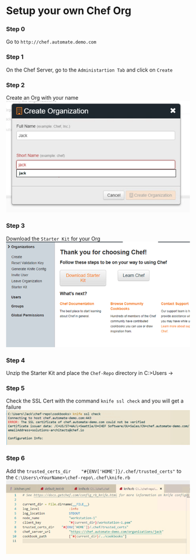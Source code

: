 # Setup your own Chef Org

### Step 0
Go to ```http://chef.automate.demo.com```

### Step 1
On the Chef Server, go to the ```Administartion Tab``` and click on ```Create```

### Step 2
Create an Org with your name
![Org](/images/org.png)

### Step 3
Download the ```Starter Kit``` for your Org
![StarterKit](/images/starterkit.png)

### Step 4
Unzip the Starter Kit and place the ```Chef-Repo``` directory in C:>Users -> <YourName> 

### Step 5
Check the SSL Cert with the command ```knife ssl check``` and you will get a failure
![ssl](/images/sslcheck.png)

### Step 6
Add the ```trusted_certs_dir    "#{ENV['HOME']}/.chef/trusted_certs"``` to the ```C:\Users\<YourName>\chef-repo\.chef\knife.rb```
![knife](/images/knife.png)
